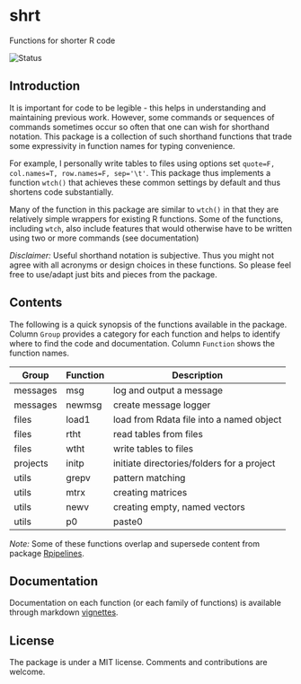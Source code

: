# shrt
Functions for shorter R code

![Status](https://travis-ci.org/tkonopka/shrt.svg?branch=master)


## Introduction

It is important for code to be legible - this helps in understanding
and maintaining previous work. However, some commands or sequences of 
commands sometimes occur so often that one can wish for shorthand notation. 
This package is a collection of such shorthand functions that trade some
expressivity in function names for typing convenience.

For example, I personally write tables to files using options set 
`quote=F, col.names=T, row.names=F, sep='\t'`. This package thus implements
a function `wtch()` that achieves these common settings by default and thus shortens code substantially. 

Many of the function in this package are similar to `wtch()` in that they 
are relatively simple wrappers for existing R functions. Some of the functions, including `wtch`, also include features that would otherwise have to be written using two or more commands (see documentation)

*Disclaimer:* Useful shorthand notation is subjective. Thus you might not 
agree with all acronyms or design choices in these functions. So please 
feel free to use/adapt just bits and pieces from the package.


## Contents

The following is a quick synopsis of the functions available in the package. Column `Group` provides a category for each function and helps to identify where to find the code and documentation. Column `Function` shows the function names. 

 Group | Function | Description 
 --- | --- | --- 
 messages | msg | log and output a message 
 messages | newmsg | create message logger 
 files | load1 | load from Rdata file into a named object
 files | rtht | read tables from files 
 files | wtht | write tables to files 
 projects | initp | initiate directories/folders for a project
 utils | grepv | pattern matching 
 utils | mtrx | creating matrices 
 utils | newv | creating empty, named vectors 
 utils | p0 | paste0 

*Note:* Some of these functions overlap and supersede content from package [Rpipelines](ttps://github.com/tkonopka/Rpipelines).


## Documentation

Documentation on each function (or each family of functions) is available through markdown [vignettes](https://github.com/tkonopka/shrt/tree/master/inst/doc).


## License

The package is under a MIT license. Comments and contributions are welcome. 

